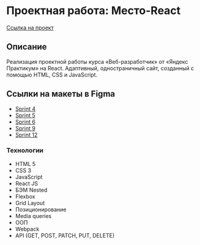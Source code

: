 # Проектная работа: Место-React
[Ссылка на проект](https://sdlmdev.github.io/react-mesto-auth/)

## Описание
Реализация проектной работы курса «Веб-разработчик» от «Яндекс Практикум» на React.
Адаптивный, одностраничный сайт, созданный с помощью HTML, CSS и JavaScript.


## Ссылки на макеты в Figma
* [Sprint 4](https://www.figma.com/file/2cn9N9jSkmxD84oJik7xL7/JavaScript.-Sprint-4?node-id=0%3A1)
* [Sprint 5](https://www.figma.com/file/bjyvbKKJN2naO0ucURl2Z0/JavaScript.-Sprint-5?node-id=0%3A1)
* [Sprint 6](https://www.figma.com/file/kRVLKwYG3d1HGLvh7JFWRT/JavaScript.-Sprint-6?node-id=0%3A1)
* [Sprint 9](https://www.figma.com/file/PSdQFRHoxXJFs2FH8IXViF/JavaScript.-Sprint-9?node-id=0%3A1)
* [Sprint 12](https://www.figma.com/file/5H3gsn5lIGPwzBPby9jAOo/JavaScript.-Sprint-12?node-id=0-1&t=RGq6bgVledGzNkwS-0)


### Технологии
* HTML 5
* CSS 3
* JavaScript
* React JS
* БЭМ Nested
* Flexbox
* Grid Layout
* Позиционирование
* Media queries
* ООП
* Webpack
* API (GET, POST, PATCH, PUT, DELETE)